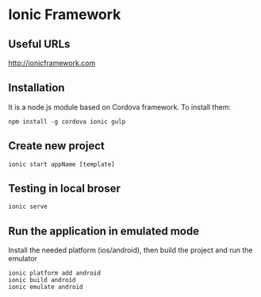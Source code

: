 # Ionic Framework

## Useful URLs
http://ionicframework.com


## Installation
It is a node.js module based on Cordova framework.
To install them:

```
npm install -g cordova ionic gulp
```

## Create new project
```
ionic start appName [template]
```


## Testing in local broser
```
ionic serve
```

## Run the application in emulated mode
Install the needed platform (ios/android), then build the project and run the emulator
```
ionic platform add android
ionic build android
ionic emulate android
```